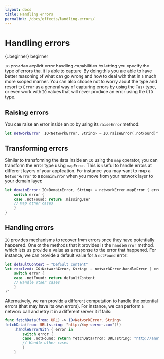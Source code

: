 ```yaml
---
layout: docs
title: Handling errors
permalink: /docs/effects/handling-errors/
---
```


# Handling errors
 
 {:.beginner}
 beginner
 
 `IO` provides explicit error handling capabilities by letting you specify the type of errors that it is able to capture. By doing this you are able to have better reasoning of what can go wrong and how to deal with that in a much more scoped manner. You can also choose not to worry about the type and resort to `Error` as a general way of capturing errors by using the `Task` type, or even work with `IO` values that will never produce an error using the `UIO` type.
 
## Raising errors
 
 You can raise an error inside an `IO` by using its `raiseError` method:

```swift
let networkError: IO<NetworkError, String> = IO.raiseError(.notFound)^
```

## Transforming errors
 
 Similar to transforming the data inside an `IO` using the `map` operator, you can transform the error type using `mapError`. This is useful to handle errors at different layers of your application. For instance, you may want to map a `NetworkError` to a `DomainError` when you move from your network layer to your domain layer:

```swift
let domainError: IO<DomainError, String> = networkError.mapError { error in
    switch error {
    case .notFound: return .missingUser
    // Map other cases
    }
}
```

## Handling errors

 `IO` provides mechanisms to recover from errors once they have potentially happened. One of the methods that it provides is the `handleError` method, which lets us provide a value as a response to the error that happened. For instance, we can provide a default value for a `notFound` error:

```swift
let defaultContent = "Default content"
let resolved: IO<NetworkError, String> = networkError.handleError { error in
    switch error {
    case .notFound: return defaultContent
    // Handle other cases
    }
}^
```

 Alternatively, we can provide a different computation to handle the potential errors (that may have its own errors). For instance, we can perform a network call and retry it in a different server it if fails:

```swift
func fetchData(from: URL) -> IO<NetworkError, String>
fetchData(from: URL(string: "http://my-server.com")!)
    .handleErrorWith { error in
        switch error {
        case .notFound: return fetchData(from: URL(string: "http://another-server.com")!)
        // Handle other cases
        }
    }
```

